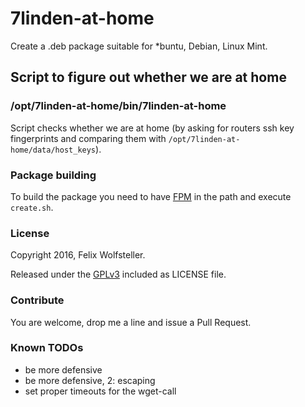 # 7linden-at-home

Create a .deb package suitable for \*buntu, Debian, Linux Mint.

## Script to figure out whether we are at home

### /opt/7linden-at-home/bin/7linden-at-home

Script checks whether we are at home (by asking for routers ssh key fingerprints and comparing them with `/opt/7linden-at-home/data/host_keys`).

### Package building

To build the package you need to have [FPM](https://github.com/jordansissel/fpm) in the path and execute `create.sh`.

### License

Copyright 2016, Felix Wolfsteller.

Released under the [GPLv3](LICENSE) included as LICENSE file.

### Contribute

You are welcome, drop me a line and issue a Pull Request.

### Known TODOs

 * be more defensive
 * be more defensive, 2: escaping
 * set proper timeouts for the wget-call

